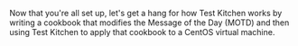 Now that you're all set up, let's get a hang for how Test Kitchen works by writing a cookbook that modifies the Message of the Day (MOTD) and then using Test Kitchen to apply that cookbook to a CentOS virtual machine.
